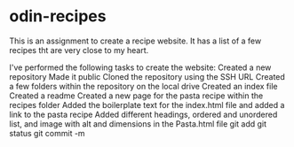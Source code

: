 # odin-recipes

This is an assignment to create a recipe website. It has a list of a few recipes tht are very close to my heart. 

I've performed the following tasks to create the website:
Created a new repository
Made it public
Cloned the repository using the SSH URL
Created a few folders within the repository on the local drive
Created an index file
Created a readme
Created a new page for the pasta recipe within the recipes folder
Added the boilerplate text for the index.html file and added a link to the pasta recipe
Added different headings, ordered and unordered list, and image with alt and dimensions in the Pasta.html file
git add
git status
git commit -m
